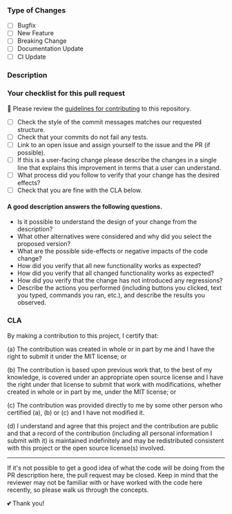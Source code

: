 ### Type of Changes
<!--- Please select --->
- [ ] Bugfix
- [ ] New Feature
- [ ] Breaking Change
- [ ] Documentation Update
- [ ] CI Update

### Description
<!--- Please describe your pull request. --->

### Your checklist for this pull request
🚨 Please review the [guidelines for contributing](../CONTRIBUTING.md) to this repository.

- [ ] Check the style of the commit messages matches our requested structure.
- [ ] Check that your commits do not fail any tests.
- [ ] Link to an open issue and assign yourself to the issue and the PR (if possible).
- [ ] If this is a user-facing change please describe the changes in a single line that explains this improvement in terms that a user can understand.
- [ ] What process did you follow to verify that your change has the desired effects?
- [ ] Check that you are fine with the CLA below.

#### A good description answers the following questions.
- Is it possible to understand the design of your change from the description?
- What other alternatives were considered and why did you select the proposed version?
- What are the possible side-effects or negative impacts of the code change?
- How did you verify that all new functionality works as expected?
- How did you verify that all changed functionality works as expected?
- How did you verify that the change has not introduced any regressions?
- Describe the actions you performed (including buttons you clicked, text you typed, commands you ran, etc.), and describe the results you observed.

### CLA
By making a contribution to this project, I certify that:

(a) The contribution was created in whole or in part by me and I have the right to submit it under the MIT license; or

(b) The contribution is based upon previous work that, to the best of my knowledge, is covered under an appropriate open source license and I have the right under that license to submit that work with modifications, whether created in whole or in part by me, under the MIT license; or

(c) The contribution was provided directly to me by some other person who certified (a), (b) or (c) and I have not modified it.

(d) I understand and agree that this project and the contribution are public and that a record of the contribution (including all personal information I submit with it) is maintained indefinitely and may be redistributed consistent with this project or the open source license(s) involved.

---

If it's not possible to get a good idea of what the code will be doing from the PR description here, the pull request may be closed. Keep in mind that the reviewer may not be familiar with or have worked with the code here recently, so please walk us through the concepts.

💕 Thank you!
